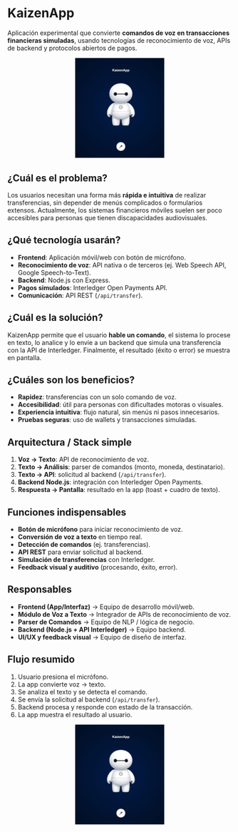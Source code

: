 # KaizenApp  

Aplicación experimental que convierte **comandos de voz en transacciones financieras simuladas**, usando tecnologías de reconocimiento de voz, APIs de backend y protocolos abiertos de pagos.  

<div align="center">
  <img src="https://github.com/DennysJ/KaizenCode/blob/main/Img-Kaizen/prototipo.jpg" alt="Prototipo" width="200">
</div>


##  ¿Cuál es el problema?
Los usuarios necesitan una forma más **rápida e intuitiva** de realizar transferencias, sin depender de menús complicados o formularios extensos. Actualmente, los sistemas financieros móviles suelen ser poco accesibles para personas que tienen discapacidades audiovisuales.  


## ¿Qué tecnología usarán?
- **Frontend**: Aplicación móvil/web con botón de micrófono.  
- **Reconocimiento de voz**: API nativa o de terceros (ej. Web Speech API, Google Speech-to-Text).  
- **Backend**: Node.js con Express.  
- **Pagos simulados**: Interledger Open Payments API.  
- **Comunicación**: API REST (`/api/transfer`).  


## ¿Cuál es la solución?
KaizenApp permite que el usuario **hable un comando**, el sistema lo procese en texto, lo analice y lo envíe a un backend que simula una transferencia con la API de Interledger. Finalmente, el resultado (éxito o error) se muestra en pantalla.  


## ¿Cuáles son los beneficios?
- **Rapidez**: transferencias con un solo comando de voz.  
- **Accesibilidad**: útil para personas con dificultades motoras o visuales.  
- **Experiencia intuitiva**: flujo natural, sin menús ni pasos innecesarios.  
- **Pruebas seguras**: uso de wallets y transacciones simuladas.  


## Arquitectura / Stack simple
1. **Voz → Texto**: API de reconocimiento de voz.  
2. **Texto → Análisis**: parser de comandos (monto, moneda, destinatario).  
3. **Texto → API**: solicitud al backend (`/api/transfer`).  
4. **Backend Node.js**: integración con Interledger Open Payments.  
5. **Respuesta → Pantalla**: resultado en la app (toast + cuadro de texto).  


## Funciones indispensables
-  **Botón de micrófono** para iniciar reconocimiento de voz.  
-  **Conversión de voz a texto** en tiempo real.  
-  **Detección de comandos** (ej. transferencias).  
-  **API REST** para enviar solicitud al backend.  
-  **Simulación de transferencias** con Interledger.  
-  **Feedback visual y auditivo** (procesando, éxito, error).  


## Responsables
- **Frontend (App/Interfaz)** → Equipo de desarrollo móvil/web.  
- **Módulo de Voz a Texto** → Integrador de APIs de reconocimiento de voz.  
- **Parser de Comandos** → Equipo de NLP / lógica de negocio.  
- **Backend (Node.js + API Interledger)** → Equipo backend.  
- **UI/UX y feedback visual** → Equipo de diseño de interfaz.  


## Flujo resumido
1. Usuario presiona el micrófono.  
2. La app convierte voz → texto.  
3. Se analiza el texto y se detecta el comando.  
4. Se envía la solicitud al backend (`/api/transfer`).  
5. Backend procesa y responde con estado de la transacción.  
6. La app muestra el resultado al usuario.
<div align="center">
  <img src="https://github.com/DennysJ/KaizenCode/blob/main/Img-Kaizen/prototipo.jpg" alt="Prototipo" width="200">
</div>

